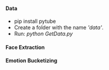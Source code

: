#### Data

- pip install pytube
- Create a folder with the name _'data'_. 
- Run: _python GetData.py_

#### Face Extraction


#### Emotion Bucketizing
